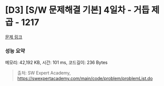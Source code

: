# [D3] [S/W 문제해결 기본] 4일차 - 거듭 제곱 - 1217 

[문제 링크](https://swexpertacademy.com/main/code/problem/problemDetail.do?contestProbId=AV14dUIaAAUCFAYD) 

### 성능 요약

메모리: 42,192 KB, 시간: 101 ms, 코드길이: 236 Bytes



> 출처: SW Expert Academy, https://swexpertacademy.com/main/code/problem/problemList.do